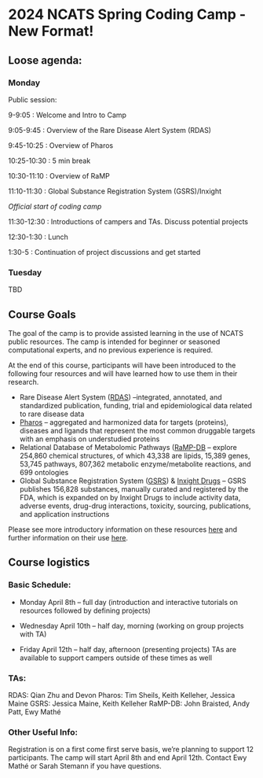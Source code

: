 # 2024 NCATS Spring Coding Camp - New Format!

## Loose agenda:
### Monday

Public session:

9-9:05 : Welcome and Intro to Camp

9:05-9:45 : Overview of the Rare Disease Alert System (RDAS)

9:45-10:25 : Overview of Pharos

10:25-10:30 : 5 min break

10:30-11:10 : Overview of RaMP

11:10-11:30 : Global Substance Registration System (GSRS)/Inxight

*Official start of coding camp*

11:30-12:30 : Introductions of campers and TAs. Discuss potential projects

12:30-1:30 : Lunch

1:30-5 : Continuation of project discussions and get started

### Tuesday
TBD

## Course Goals
The goal of the camp is to provide assisted learning in the use of NCATS public resources.  The camp is intended for beginner or seasoned computational experts, and no previous experience is required.

At the end of this course, participants will have been introduced to the following four resources and will have learned how to use them in their research.

- Rare Disease Alert System ([RDAS](https://rdas.ncats.nih.gov/)) –integrated, annotated, and standardized publication, funding, trial and epidemiological data related to rare disease data
- [Pharos](https://pharos.ncats.nih.gov/) – aggregated and harmonized data for targets (proteins), diseases and ligands that represent the most common druggable targets with an emphasis on understudied proteins
- Relational Database of Metabolomic Pathways ([RaMP-DB](https://rampdb.nih.gov/) – explore 254,860 chemical structures, of which 43,338 are lipids, 15,389 genes, 53,745 pathways, 807,362 metabolic enzyme/metabolite reactions, and 699 ontologies
- Global Substance Registration System ([GSRS](https://gsrs.ncats.nih.gov/)) & [Inxight Drugs](https://drugs.ncats.io/) – GSRS publishes 156,828 substances, manually curated and registered by the FDA, which is expanded on by Inxight Drugs to include activity data, adverse events, drug-drug interactions, toxicity, sourcing, publications, and application instructions

Please see more introductory information on these resources [here](https://github.com/ncats/IFX_Workshops_Tutorials/tree/main/202311_AMIA_Workshop/slides) and further information on their use [here](https://github.com/ncats/IFX_Workshops_Tutorials/blob/main/202311_AMIA_Workshop/README.md).

## Course logistics
### Basic Schedule:

- Monday April 8th – full day (introduction and interactive tutorials on resources followed by defining projects)

- Wednesday April 10th – half day, morning (working on group projects with TA)

- Friday April 12th – half day, afternoon (presenting projects)
TAs are available to support campers outside of these times as well

### TAs:
RDAS: Qian Zhu and Devon 
Pharos: Tim Sheils, Keith Kelleher, Jessica Maine
GSRS: Jessica Maine, Keith Kelleher
RaMP-DB: John Braisted, Andy Patt, Ewy Mathé

### Other Useful Info:
Registration is on a first come first serve basis, we’re planning to support 12 participants.  The camp will start April 8th and end April 12th. 
Contact Ewy Mathé or Sarah Stemann if you have questions.
